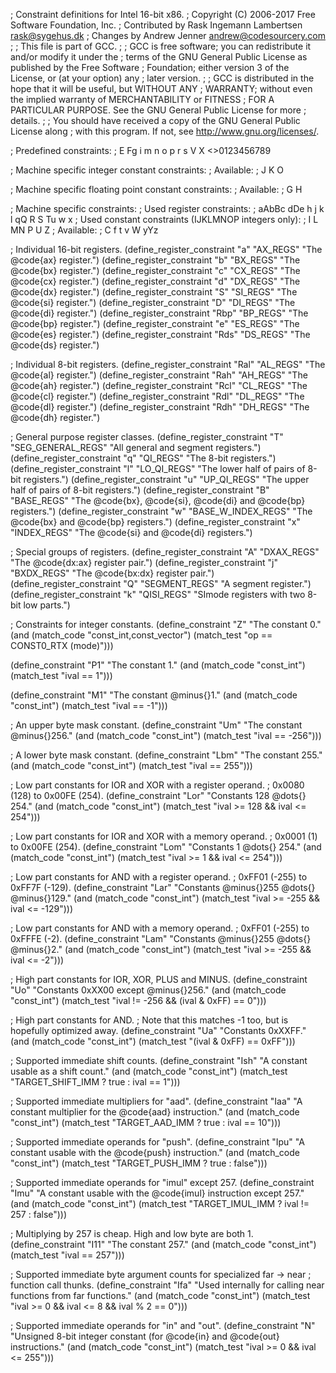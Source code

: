 ;  Constraint definitions for Intel 16-bit x86.
;  Copyright (C) 2006-2017 Free Software Foundation, Inc.
;  Contributed by Rask Ingemann Lambertsen <rask@sygehus.dk>
;  Changes by Andrew Jenner <andrew@codesourcery.com>
;
;  This file is part of GCC.
;
;  GCC is free software; you can redistribute it and/or modify it under the
;  terms of the GNU General Public License as published by the Free Software
;  Foundation; either version 3 of the License, or (at your option) any
;  later version.
;
;  GCC is distributed in the hope that it will be useful, but WITHOUT ANY
;  WARRANTY; without even the implied warranty of MERCHANTABILITY or FITNESS
;  FOR A PARTICULAR PURPOSE.  See the GNU General Public License for more
;  details.
;
;  You should have received a copy of the GNU General Public License along
;  with this program.  If not, see <http://www.gnu.org/licenses/>.


; Predefined constraints:
;          E Fg  i       m n o p   r s      V   X    <>0123456789

; Machine specific integer constant constraints:
; Available:
;                   J K       O

; Machine specific floating point constant constraints:
; Available:
;             G H

; Machine specific constraints:
; Used register constraints:
; aAbBc dDe    h   j k l         qQ R S Tu   w x
; Used constant constraints (IJKLMNOP integers only):
;                 I     L MN    P         U         Z
; Available:
;      C    f                          t   v  W  yYz

; Individual 16-bit registers.
(define_register_constraint "a"	  "AX_REGS"	"The @code{ax} register.")
(define_register_constraint "b"	  "BX_REGS"	"The @code{bx} register.")
(define_register_constraint "c"	  "CX_REGS"	"The @code{cx} register.")
(define_register_constraint "d"   "DX_REGS"	"The @code{dx} register.")
(define_register_constraint "S"	  "SI_REGS"	"The @code{si} register.")
(define_register_constraint "D"	  "DI_REGS"	"The @code{di} register.")
(define_register_constraint "Rbp" "BP_REGS"	"The @code{bp} register.")
(define_register_constraint "e"   "ES_REGS"	"The @code{es} register.")
(define_register_constraint "Rds" "DS_REGS"	"The @code{ds} register.")

; Individual 8-bit registers.
(define_register_constraint "Ral" "AL_REGS"	"The @code{al} register.")
(define_register_constraint "Rah" "AH_REGS"	"The @code{ah} register.")
(define_register_constraint "Rcl" "CL_REGS"	"The @code{cl} register.")
(define_register_constraint "Rdl" "DL_REGS"	"The @code{dl} register.")
(define_register_constraint "Rdh" "DH_REGS"	"The @code{dh} register.")

; General purpose register classes.
(define_register_constraint "T"	"SEG_GENERAL_REGS"
	"All general and segment registers.")
(define_register_constraint "q" "QI_REGS"
	"The 8-bit registers.")
(define_register_constraint "l"	"LO_QI_REGS"
	"The lower half of pairs of 8-bit registers.")
(define_register_constraint "u"	"UP_QI_REGS"
	"The upper half of pairs of 8-bit registers.")
(define_register_constraint "B"	"BASE_REGS"
	"The @code{bx}, @code{si}, @code{di} and @code{bp} registers.")
(define_register_constraint "w"	"BASE_W_INDEX_REGS"
	"The @code{bx} and @code{bp} registers.")
(define_register_constraint "x"	"INDEX_REGS"
	"The @code{si} and @code{di} registers.")

; Special groups of registers.
(define_register_constraint "A"	"DXAX_REGS"  "The @code{dx:ax} register pair.")
(define_register_constraint "j"	"BXDX_REGS"  "The @code{bx:dx} register pair.")
(define_register_constraint "Q" "SEGMENT_REGS"	"A segment register.")
(define_register_constraint "k"	"QISI_REGS"
	"SImode registers with two 8-bit low parts.")

; Constraints for integer constants.
(define_constraint	"Z"	"The constant 0."
   (and (match_code "const_int,const_vector")
	(match_test "op == CONST0_RTX (mode)")))

(define_constraint	"P1"	"The constant 1."
   (and (match_code "const_int")
	(match_test "ival == 1")))

(define_constraint	"M1"	"The constant @minus{}1."
   (and (match_code "const_int")
	(match_test "ival == -1")))

; An upper byte mask constant.
(define_constraint	"Um"	"The constant @minus{}256."
   (and (match_code "const_int")
	(match_test "ival == -256")))

; A lower byte mask constant.
(define_constraint	"Lbm"	"The constant 255."
   (and (match_code "const_int")
	(match_test "ival == 255")))

; Low part constants for IOR and XOR with a register operand.
; 0x0080 (128) to 0x00FE (254).
(define_constraint	"Lor"	"Constants 128 @dots{} 254."
   (and (match_code "const_int")
	(match_test "ival >= 128 && ival <= 254")))

; Low part constants for IOR and XOR with a memory operand.
; 0x0001 (1) to 0x00FE (254).
(define_constraint	"Lom"	"Constants 1 @dots{} 254."
   (and (match_code "const_int")
	(match_test "ival >= 1 && ival <= 254")))

; Low part constants for AND with a register operand.
; 0xFF01 (-255) to 0xFF7F (-129).
(define_constraint	"Lar"	"Constants @minus{}255 @dots{} @minus{}129."
   (and (match_code "const_int")
	(match_test "ival >= -255 && ival <= -129")))

; Low part constants for AND with a memory operand.
; 0xFF01 (-255) to 0xFFFE (-2).
(define_constraint	"Lam"	"Constants @minus{}255 @dots{} @minus{}2."
   (and (match_code "const_int")
	(match_test "ival >= -255 && ival <= -2")))

; High part constants for IOR, XOR, PLUS and MINUS.
(define_constraint	"Uo"	"Constants 0xXX00 except @minus{}256."
   (and (match_code "const_int")
	(match_test "ival != -256 && (ival & 0xFF) == 0")))

; High part constants for AND.
; Note that this matches -1 too, but is hopefully optimized away.
(define_constraint	"Ua"	"Constants 0xXXFF."
   (and (match_code "const_int")
	(match_test "(ival & 0xFF) == 0xFF")))

; Supported immediate shift counts.
(define_constraint	"Ish"	"A constant usable as a shift count."
   (and (match_code "const_int")
	(match_test "TARGET_SHIFT_IMM ? true : ival == 1")))

; Supported immediate multipliers for "aad".
(define_constraint	"Iaa"	"A constant multiplier for the @code{aad} instruction."
   (and (match_code "const_int")
	(match_test "TARGET_AAD_IMM ? true : ival == 10")))

; Supported immediate operands for "push".
(define_constraint	"Ipu"	"A constant usable with the @code{push} instruction."
   (and (match_code "const_int")
	(match_test "TARGET_PUSH_IMM ? true : false")))

; Supported immediate operands for "imul" except 257.
(define_constraint	"Imu"	"A constant usable with the @code{imul} instruction except 257."
   (and (match_code "const_int")
	(match_test "TARGET_IMUL_IMM ? ival != 257 : false")))

; Multiplying by 257 is cheap. High and low byte are both 1.
(define_constraint	"I11"	"The constant 257."
   (and (match_code "const_int")
	(match_test "ival == 257")))

; Supported immediate byte argument counts for specialized far -> near
; function call thunks.
(define_constraint	"Ifa"	"Used internally for calling near functions from far functions."
   (and (match_code "const_int")
	(match_test "ival >= 0 && ival <= 8 && ival % 2 == 0")))

; Supported immediate operands for "in" and "out".
(define_constraint	"N"	"Unsigned 8-bit integer constant (for @code{in} and @code{out} instructions."
   (and (match_code "const_int")
	(match_test "ival >= 0 && ival <= 255")))
